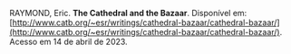 RAYMOND, Eric. **The Cathedral and the Bazaar**. Disponível em: [http://www.catb.org/~esr/writings/cathedral-bazaar/cathedral-bazaar/](http://www.catb.org/~esr/writings/cathedral-bazaar/cathedral-bazaar/). Acesso em 14 de abril de 2023.